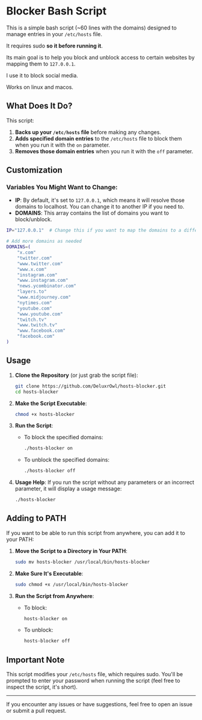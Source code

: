 # Blocker Bash Script

This is a simple bash script (~60 lines with the domains) designed to manage entries in your `/etc/hosts` file.

It requires sudo **so it before running it**.

Its main goal is to help you block and unblock access to certain websites by mapping them to `127.0.0.1`.

I use it to block social media.

Works on linux and macos.

## What Does It Do?

This script:

1. **Backs up your `/etc/hosts` file** before making any changes.
2. **Adds specified domain entries** to the `/etc/hosts` file to block them when you run it with the `on` parameter.
3. **Removes those domain entries** when you run it with the `off` parameter.

## Customization

### Variables You Might Want to Change:

- **IP**: By default, it's set to `127.0.0.1`, which means it will resolve those domains to localhost. You can change it to another IP if you need to.
- **DOMAINS**: This array contains the list of domains you want to block/unblock.

```bash
IP="127.0.0.1"  # Change this if you want to map the domains to a different IP

# Add more domains as needed
DOMAINS=(
    "x.com"
    "twitter.com"
    "www.twitter.com"
    "www.x.com"
    "instagram.com"
    "www.instagram.com"
    "news.ycombinator.com"
    "layers.to"
    "www.midjourney.com"
    "nytimes.com"
    "youtube.com"
    "www.youtube.com"
    "twitch.tv"
    "www.twitch.tv"
    "www.facebook.com"
    "facebook.com"
)
```

## Usage

1. **Clone the Repository** (or just grab the script file):

   ```sh
   git clone https://github.com/DeluxrOwl/hosts-blocker.git
   cd hosts-blocker
   ```

2. **Make the Script Executable**:

   ```sh
   chmod +x hosts-blocker
   ```

3. **Run the Script**:

   - To block the specified domains:
     ```sh
     ./hosts-blocker on
     ```
   - To unblock the specified domains:
     ```sh
     ./hosts-blocker off
     ```

4. **Usage Help**:
   If you run the script without any parameters or an incorrect parameter, it will display a usage message:
   ```sh
   ./hosts-blocker
   ```

## Adding to PATH

If you want to be able to run this script from anywhere, you can add it to your PATH:

1. **Move the Script to a Directory in Your PATH**:

   ```sh
   sudo mv hosts-blocker /usr/local/bin/hosts-blocker
   ```

2. **Make Sure It's Executable**:

   ```sh
   sudo chmod +x /usr/local/bin/hosts-blocker
   ```

3. **Run the Script from Anywhere**:
   - To block:
     ```sh
     hosts-blocker on
     ```
   - To unblock:
     ```sh
     hosts-blocker off
     ```

## Important Note

This script modifies your `/etc/hosts` file, which requires sudo. You'll be prompted to enter your password when running the script (feel free to inspect the script, it's short).

---

If you encounter any issues or have suggestions, feel free to open an issue or submit a pull request.
